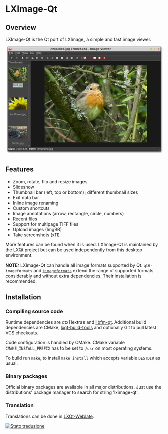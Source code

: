 # LXImage-Qt

## Overview

LXImage-Qt is the Qt port of LXImage, a simple and fast image viewer.

![LXImage-Qt](lximage-qt.png)


## Features

* Zoom, rotate, flip and resize images
* Slideshow
* Thumbnail bar (left, top or bottom); different thumbnail sizes
* Exif data bar
* Inline image renaming
* Custom shortcuts
* Image annotations (arrow, rectangle, circle, numbers)
* Recent files
* Support for multipage TIFF files
* Upload images (ImgBB)
* Take screenshots (x11)

More features can be found when it is used. LXImage-Qt is maintained by the LXQt project
but can be used independently from this desktop environment.

**NOTE:** LXImage-Qt can handle all image formats supported by Qt. `qt6-imageformats` and
[`kimageformats`](https://api.kde.org/frameworks/kimageformats/html/index.html) extend
the range of supported formats considerably and without extra dependencies. Their
installation is recommended.

## Installation

### Compiling source code

Runtime dependencies are qtx11extras and [libfm-qt](https://github.com/lxqt/libfm-qt).
Additional build dependencies are CMake, [lxqt-build-tools](https://github.com/lxqt/lxqt-build-tools)
and optionally Git to pull latest VCS checkouts.

Code configuration is handled by CMake. CMake variable `CMAKE_INSTALL_PREFIX`
has to be set to `/usr` on most operating systems.

To build run `make`, to install `make install` which accepts variable `DESTDIR`
as usual.

### Binary packages

Official binary packages are available in all major distributions. Just use the distributions'
package manager to search for string 'lximage-qt'.


### Translation

Translations can be done in [LXQt-Weblate](https://translate.lxqt-project.org/projects/lxqt-desktop/lximage-qt/).

<a href="https://translate.lxqt-project.org/projects/lxqt-desktop/lximage-qt/">
<img src="https://translate.lxqt-project.org/widgets/lxqt-desktop/-/lximage-qt/multi-auto.svg" alt="Stato traduzione" />
</a>
